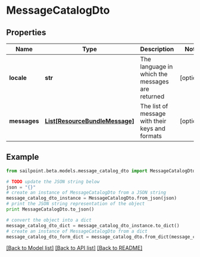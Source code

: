 # MessageCatalogDto


## Properties
Name | Type | Description | Notes
------------ | ------------- | ------------- | -------------
**locale** | **str** | The language in which the messages are returned | [optional] 
**messages** | [**List[ResourceBundleMessage]**](ResourceBundleMessage.md) | The list of message with their keys and formats | [optional] 

## Example

```python
from sailpoint.beta.models.message_catalog_dto import MessageCatalogDto

# TODO update the JSON string below
json = "{}"
# create an instance of MessageCatalogDto from a JSON string
message_catalog_dto_instance = MessageCatalogDto.from_json(json)
# print the JSON string representation of the object
print MessageCatalogDto.to_json()

# convert the object into a dict
message_catalog_dto_dict = message_catalog_dto_instance.to_dict()
# create an instance of MessageCatalogDto from a dict
message_catalog_dto_form_dict = message_catalog_dto.from_dict(message_catalog_dto_dict)
```
[[Back to Model list]](../README.md#documentation-for-models) [[Back to API list]](../README.md#documentation-for-api-endpoints) [[Back to README]](../README.md)


